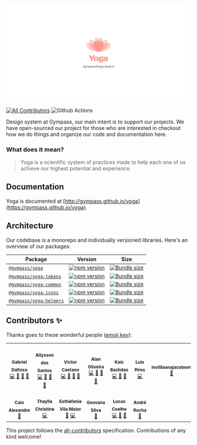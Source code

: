 <p align="center">
  <img src="packages/doc/src/images/lotus.png" />
</p>

[![All Contributors](https://img.shields.io/badge/all_contributors-4-orange.svg?style=flat-square)](#contributors)
![Github Actions](https://github.com/gympass/yoga/workflows/Yoga%20-%20Gympass%20Design%20System/badge.svg)

Design system at Gympass, our main intent is to support our projects.
We have open-sourced our project for those who are interested in checkout how we do things and organize our code and documentation here.

### What does it mean?

> Yoga is a scientific system of practices made to help each one of us achieve our highest potential and experience.

## Documentation

Yoga is documented at [http://gympass.github.io/yoga](https://gympass.github.io/yoga).

## Architecture

Our codebase is a monorepo and individually versioned libraries.
Here's an overview of our packages:

| Package                                      | Version                                                                                                               | Size                                                                                                                                    |
| -------------------------------------------- | --------------------------------------------------------------------------------------------------------------------- | --------------------------------------------------------------------------------------------------------------------------------------- |
| [`@gympass/yoga`](/packages/yoga)            | [![npm version](https://badgen.net/npm/v/@gympass/yoga)](https://www.npmjs.com/package/@gympass/yoga)                 | [![Bundle size](https://badgen.net/bundlephobia/minzip/@gympass/yoga)](https://bundlephobia.com/result?p=@gympass/yoga)                 |
| [`@gympass/yoga-tokens`](/packages/tokens)   | [![npm version](https://badgen.net/npm/v/@gympass/yoga-tokens)](https://www.npmjs.com/package/@gympass/yoga-tokens)   | [![Bundle size](https://badgen.net/bundlephobia/minzip/@gympass/yoga-tokens)](https://bundlephobia.com/result?p=@gympass/yoga-tokens)   |
| [`@gympass/yoga-common`](/packages/common)   | [![npm version](https://badgen.net/npm/v/@gympass/yoga-common)](https://www.npmjs.com/package/@gympass/yoga-common)   | [![Bundle size](https://badgen.net/bundlephobia/minzip/@gympass/yoga-common)](https://bundlephobia.com/result?p=@gympass/yoga-common)   |
| [`@gympass/yoga-icons`](/packages/icons)     | [![npm version](https://badgen.net/npm/v/@gympass/yoga-icons)](https://www.npmjs.com/package/@gympass/yoga-icons)     | [![Bundle size](https://badgen.net/bundlephobia/minzip/@gympass/yoga-icons)](https://bundlephobia.com/result?p=@gympass/yoga-icons)     |
| [`@gympass/yoga-helpers`](/packages/helpers) | [![npm version](https://badgen.net/npm/v/@gympass/yoga-helpers)](https://www.npmjs.com/package/@gympass/yoga-helpers) | [![Bundle size](https://badgen.net/bundlephobia/minzip/@gympass/yoga-helpers)](https://bundlephobia.com/result?p=@gympass/yoga-helpers) |

## Contributors ✨

Thanks goes to these wonderful people ([emoji key](https://allcontributors.org/docs/en/emoji-key)):

<!-- ALL-CONTRIBUTORS-LIST:START - Do not remove or modify this section -->
<!-- prettier-ignore-start -->
<!-- markdownlint-disable -->
<table>
  <tr>
    <td align="center"><a href="https://twitter.com/ggdaltoso"><img src="https://avatars0.githubusercontent.com/u/6536985?v=4?s=100" width="100px;" alt=""/><br /><sub><b>Gabriel Daltoso</b></sub></a><br /><a href="https://github.com/Gympass/yoga/commits?author=ggdaltoso" title="Code">💻</a> <a href="#ideas-ggdaltoso" title="Ideas, Planning, & Feedback">🤔</a> <a href="https://github.com/Gympass/yoga/commits?author=ggdaltoso" title="Documentation">📖</a> <a href="https://github.com/Gympass/yoga/pulls?q=is%3Apr+reviewed-by%3Aggdaltoso" title="Reviewed Pull Requests">👀</a></td>
    <td align="center"><a href="https://twitter.com/_allyssonsantos"><img src="https://avatars1.githubusercontent.com/u/13424727?v=4?s=100" width="100px;" alt=""/><br /><sub><b>Allysson dos Santos</b></sub></a><br /><a href="https://github.com/Gympass/yoga/commits?author=allyssonsantos" title="Code">💻</a> <a href="#ideas-allyssonsantos" title="Ideas, Planning, & Feedback">🤔</a> <a href="https://github.com/Gympass/yoga/commits?author=allyssonsantos" title="Documentation">📖</a> <a href="https://github.com/Gympass/yoga/pulls?q=is%3Apr+reviewed-by%3Aallyssonsantos" title="Reviewed Pull Requests">👀</a></td>
    <td align="center"><a href="https://br.linkedin.com/in/victor-matheus-jesus-caetano-9633b5118"><img src="https://avatars0.githubusercontent.com/u/11219999?v=4?s=100" width="100px;" alt=""/><br /><sub><b>Victor Caetano</b></sub></a><br /><a href="https://github.com/Gympass/yoga/commits?author=victormath12" title="Code">💻</a> <a href="#ideas-victormath12" title="Ideas, Planning, & Feedback">🤔</a> <a href="https://github.com/Gympass/yoga/commits?author=victormath12" title="Documentation">📖</a> <a href="https://github.com/Gympass/yoga/pulls?q=is%3Apr+reviewed-by%3Avictormath12" title="Reviewed Pull Requests">👀</a></td>
    <td align="center"><a href="https://twitter.com/oalanoliv"><img src="https://avatars3.githubusercontent.com/u/4368481?v=4?s=100" width="100px;" alt=""/><br /><sub><b>Alan Oliveira</b></sub></a><br /><a href="https://github.com/Gympass/yoga/commits?author=alan-oliv" title="Code">💻</a> <a href="#ideas-alan-oliv" title="Ideas, Planning, & Feedback">🤔</a> <a href="https://github.com/Gympass/yoga/commits?author=alan-oliv" title="Documentation">📖</a> <a href="https://github.com/Gympass/yoga/pulls?q=is%3Apr+reviewed-by%3Aalan-oliv" title="Reviewed Pull Requests">👀</a></td>
    <td align="center"><a href="http://linkedin.com/in/kaicbastidas"><img src="https://avatars2.githubusercontent.com/u/9873486?v=4?s=100" width="100px;" alt=""/><br /><sub><b>Kaic Bastidas</b></sub></a><br /><a href="https://github.com/Gympass/yoga/commits?author=tcK1" title="Code">💻</a> <a href="#ideas-tcK1" title="Ideas, Planning, & Feedback">🤔</a> <a href="https://github.com/Gympass/yoga/commits?author=tcK1" title="Documentation">📖</a></td>
    <td align="center"><a href="https://github.com/luispiresgympass"><img src="https://avatars0.githubusercontent.com/u/58981184?v=4?s=100" width="100px;" alt=""/><br /><sub><b>Luis Pires</b></sub></a><br /><a href="https://github.com/Gympass/yoga/commits?author=luispiresgympass" title="Code">💻</a></td>
    <td align="center"><a href="https://github.com/invilliaanajacobsen"><img src="https://avatars2.githubusercontent.com/u/57181206?v=4?s=100" width="100px;" alt=""/><br /><sub><b>invilliaanajacobsen</b></sub></a><br /><a href="https://github.com/Gympass/yoga/issues?q=author%3Ainvilliaanajacobsen" title="Bug reports">🐛</a></td>
  </tr>
  <tr>
    <td align="center"><a href="http://www.caioalexandre.com"><img src="https://avatars1.githubusercontent.com/u/31045534?v=4?s=100" width="100px;" alt=""/><br /><sub><b>Caio Alexandre</b></sub></a><br /><a href="https://github.com/Gympass/yoga/commits?author=caioalexandrebr" title="Documentation">📖</a></td>
    <td align="center"><a href="https://github.com/thayllachristine"><img src="https://avatars2.githubusercontent.com/u/38869416?v=4?s=100" width="100px;" alt=""/><br /><sub><b>Thaylla Christine</b></sub></a><br /><a href="https://github.com/Gympass/yoga/commits?author=thayllachristine" title="Code">💻</a></td>
    <td align="center"><a href="https://github.com/evilamaior"><img src="https://avatars.githubusercontent.com/u/46816386?v=4?s=100" width="100px;" alt=""/><br /><sub><b>Esthéfanie Vila Maior</b></sub></a><br /><a href="https://github.com/Gympass/yoga/commits?author=evilamaior" title="Documentation">📖</a> <a href="https://github.com/Gympass/yoga/commits?author=evilamaior" title="Code">💻</a></td>
    <td align="center"><a href="http://geovanasilva.dev/"><img src="https://avatars.githubusercontent.com/u/13040713?v=4?s=100" width="100px;" alt=""/><br /><sub><b>Geovana Silva</b></sub></a><br /><a href="https://github.com/Gympass/yoga/issues?q=author%3Ageovanasilva" title="Bug reports">🐛</a></td>
    <td align="center"><a href="https://lucascoelho.dev/"><img src="https://avatars.githubusercontent.com/u/28108272?v=4?s=100" width="100px;" alt=""/><br /><sub><b>Lucas Coelho</b></sub></a><br /><a href="https://github.com/Gympass/yoga/commits?author=coelhucas" title="Code">💻</a> <a href="#ideas-coelhucas" title="Ideas, Planning, & Feedback">🤔</a> <a href="https://github.com/Gympass/yoga/commits?author=coelhucas" title="Documentation">📖</a></td>
    <td align="center"><a href="https://github.com/andrerocha22"><img src="https://avatars.githubusercontent.com/u/39251409?v=4?s=100" width="100px;" alt=""/><br /><sub><b>André Rocha</b></sub></a><br /><a href="https://github.com/Gympass/yoga/commits?author=andrerocha22" title="Documentation">📖</a></td>
  </tr>
</table>

<!-- markdownlint-restore -->
<!-- prettier-ignore-end -->

<!-- ALL-CONTRIBUTORS-LIST:END -->

This project follows the [all-contributors](https://github.com/all-contributors/all-contributors) specification. Contributions of any kind welcome!
